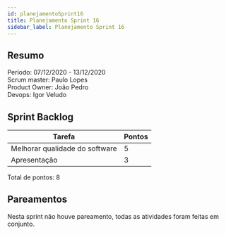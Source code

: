 ```yaml
---
id: planejamentoSprint16
title: Planejamento Sprint 16
sidebar_label: Planejamento Sprint 16
---
```


## Resumo

Período: 07/12/2020 - 13/12/2020 <br>
Scrum master: Paulo Lopes <br>
Product Owner: João Pedro <br>
Devops: Igor Veludo <br>

## Sprint Backlog

| Tarefa | Pontos |
|--------|--------|
| Melhorar qualidade do software | 5 |
| Apresentação | 3 |

Total de pontos: 8

## Pareamentos

Nesta sprint não houve pareamento, todas as atividades foram feitas em conjunto.
